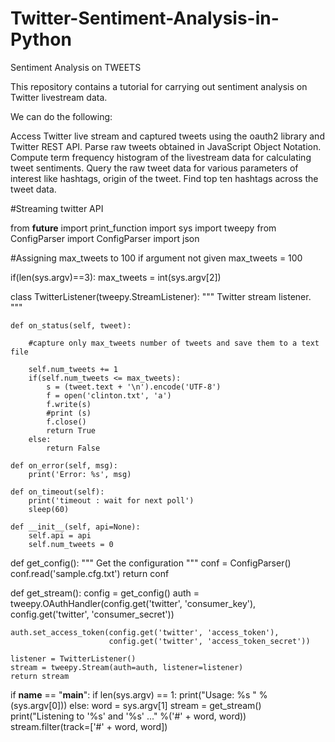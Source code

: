 # Twitter-Sentiment-Analysis-in-Python
Sentiment Analysis on TWEETS

This repository contains a tutorial for carrying out sentiment analysis on Twitter livestream data.

We can do the following:

Access Twitter live stream and captured tweets using the oauth2 library and Twitter REST API.
Parse raw tweets obtained in JavaScript Object Notation.
Compute term frequency histogram of the livestream data for calculating tweet sentiments.
Query the raw tweet data for various parameters of interest like hashtags, origin of the tweet.
Find top ten hashtags across the tweet data.


#Streaming twitter API 

from __future__ import print_function
import sys
import tweepy
from ConfigParser import ConfigParser
import json

#Assigning max_tweets to 100 if argument not given
max_tweets = 100

if(len(sys.argv)==3):
    max_tweets = int(sys.argv[2])

class TwitterListener(tweepy.StreamListener):
    """ Twitter stream listener. """
    
    def on_status(self, tweet):
        
        #capture only max_tweets number of tweets and save them to a text file
        
        self.num_tweets += 1
        if(self.num_tweets <= max_tweets):
            s = (tweet.text + '\n').encode('UTF-8')
            f = open('clinton.txt', 'a')
            f.write(s)
            #print (s)
            f.close()
            return True
        else:
            return False

    def on_error(self, msg):
        print('Error: %s', msg)

    def on_timeout(self):
        print('timeout : wait for next poll')
        sleep(60)
        
    def __init__(self, api=None):
        self.api = api
        self.num_tweets = 0


def get_config():
    """ Get the configuration """
    conf = ConfigParser()
    conf.read('sample.cfg.txt')
    return conf

def get_stream():
    config = get_config()
    auth = tweepy.OAuthHandler(config.get('twitter', 'consumer_key'),
                               config.get('twitter', 'consumer_secret'))

    auth.set_access_token(config.get('twitter', 'access_token'),
                          config.get('twitter', 'access_token_secret'))

    listener = TwitterListener()
    stream = tweepy.Stream(auth=auth, listener=listener)
    return stream

if __name__ == "__main__":
    if len(sys.argv) == 1:
        print("Usage: %s <word>" % (sys.argv[0]))
    else:
        word = sys.argv[1]
        stream = get_stream()
        print("Listening to '%s' and '%s' ..." %('#' + word, word))
        stream.filter(track=['#' + word, word])
